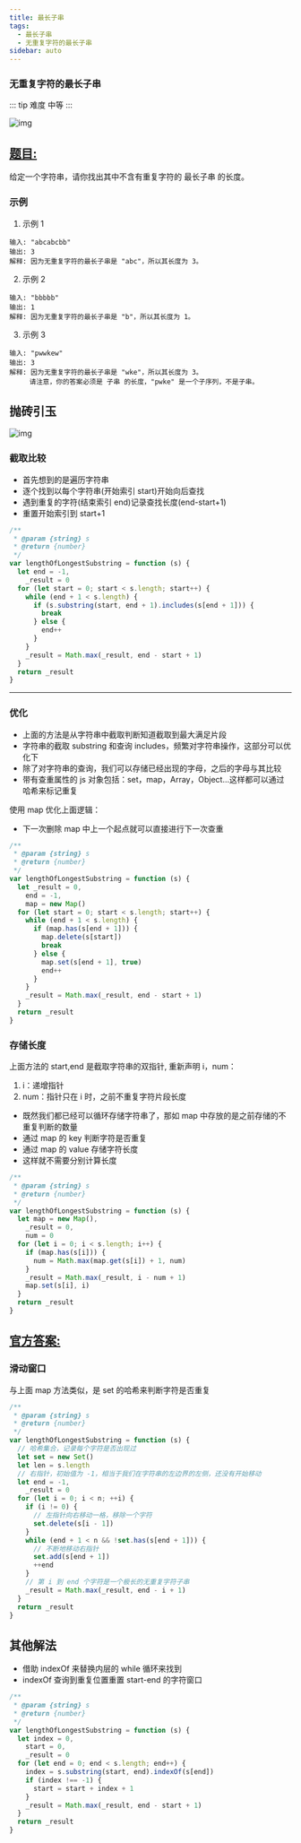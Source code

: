 ```yaml
---
title: 最长子串
tags:
  - 最长子串
  - 无重复字符的最长子串
sidebar: auto
---
```


### 无重复字符的最长子串

::: tip 难度
中等
:::

![img](http://qiniu.gaowenju.com/leecode/banner/more-001.jpg)

## [题目:](https://leetcode-cn.com/problems/longest-substring-without-repeating-characters/)

给定一个字符串，请你找出其中不含有重复字符的 最长子串 的长度。

### 示例

1. 示例 1

```
输入: "abcabcbb"
输出: 3
解释: 因为无重复字符的最长子串是 "abc"，所以其长度为 3。
```

2. 示例 2

```
输入: "bbbbb"
输出: 1
解释: 因为无重复字符的最长子串是 "b"，所以其长度为 1。
```

3. 示例 3

```
输入: "pwwkew"
输出: 3
解释: 因为无重复字符的最长子串是 "wke"，所以其长度为 3。
     请注意，你的答案必须是 子串 的长度，"pwke" 是一个子序列，不是子串。
```

## 抛砖引玉

![img](http://qiniu.gaowenju.com/leecode/more-001.png)

### 截取比较

- 首先想到的是遍历字符串
- 逐个找到以每个字符串(开始索引 start)开始向后查找
- 遇到重复的字符(结束索引 end)记录查找长度(end-start+1)
- 重置开始索引到 start+1

```javascript
/**
 * @param {string} s
 * @return {number}
 */
var lengthOfLongestSubstring = function (s) {
  let end = -1,
    _result = 0
  for (let start = 0; start < s.length; start++) {
    while (end + 1 < s.length) {
      if (s.substring(start, end + 1).includes(s[end + 1])) {
        break
      } else {
        end++
      }
    }
    _result = Math.max(_result, end - start + 1)
  }
  return _result
}
```

---

### 优化

- 上面的方法是从字符串中截取判断知道截取到最大满足片段
- 字符串的截取 substring 和查询 includes，频繁对字符串操作，这部分可以优化下
- 除了对字符串的查询，我们可以存储已经出现的字母，之后的字母与其比较
- 带有查重属性的 js 对象包括：set，map，Array，Object...这样都可以通过哈希来标记重复

使用 map 优化上面逻辑：

- 下一次删除 map 中上一个起点就可以直接进行下一次查重

```javascript
/**
 * @param {string} s
 * @return {number}
 */
var lengthOfLongestSubstring = function (s) {
  let _result = 0,
    end = -1,
    map = new Map()
  for (let start = 0; start < s.length; start++) {
    while (end + 1 < s.length) {
      if (map.has(s[end + 1])) {
        map.delete(s[start])
        break
      } else {
        map.set(s[end + 1], true)
        end++
      }
    }
    _result = Math.max(_result, end - start + 1)
  }
  return _result
}
```

### 存储长度

上面方法的 start,end 是截取字符串的双指针,
重新声明 i，num：

1. i：递增指针
2. num：指针只在 i 时，之前不重复字符片段长度

- 既然我们都已经可以循环存储字符串了，那如 map 中存放的是之前存储的不重复判断的数量
- 通过 map 的 key 判断字符是否重复
- 通过 map 的 value 存储字符长度
- 这样就不需要分别计算长度

```javascript
/**
 * @param {string} s
 * @return {number}
 */
var lengthOfLongestSubstring = function (s) {
  let map = new Map(),
    _result = 0,
    num = 0
  for (let i = 0; i < s.length; i++) {
    if (map.has(s[i])) {
      num = Math.max(map.get(s[i]) + 1, num)
    }
    _result = Math.max(_result, i - num + 1)
    map.set(s[i], i)
  }
  return _result
}
```

## [官方答案:](https://leetcode-cn.com/problems/longest-substring-without-repeating-characters/solution/wu-zhong-fu-zi-fu-de-zui-chang-zi-chuan-by-leetc-2/)

### 滑动窗口

与上面 map 方法类似，是 set 的哈希来判断字符是否重复

```javascript
/**
 * @param {string} s
 * @return {number}
 */
var lengthOfLongestSubstring = function (s) {
  // 哈希集合，记录每个字符是否出现过
  let set = new Set()
  let len = s.length
  // 右指针，初始值为 -1，相当于我们在字符串的左边界的左侧，还没有开始移动
  let end = -1,
    _result = 0
  for (let i = 0; i < n; ++i) {
    if (i != 0) {
      // 左指针向右移动一格，移除一个字符
      set.delete(s[i - 1])
    }
    while (end + 1 < n && !set.has(s[end + 1])) {
      // 不断地移动右指针
      set.add(s[end + 1])
      ++end
    }
    // 第 i 到 end 个字符是一个极长的无重复字符子串
    _result = Math.max(_result, end - i + 1)
  }
  return _result
}
```

## 其他解法

- 借助 indexOf 来替换内层的 while 循环来找到
- indexOf 查询到重复位置重置 start-end 的字符窗口

```javascript
/**
 * @param {string} s
 * @return {number}
 */
var lengthOfLongestSubstring = function (s) {
  let index = 0,
    start = 0,
    _result = 0
  for (let end = 0; end < s.length; end++) {
    index = s.substring(start, end).indexOf(s[end])
    if (index !== -1) {
      start = start + index + 1
    }
    _result = Math.max(_result, end - start + 1)
  }
  return _result
}
```
